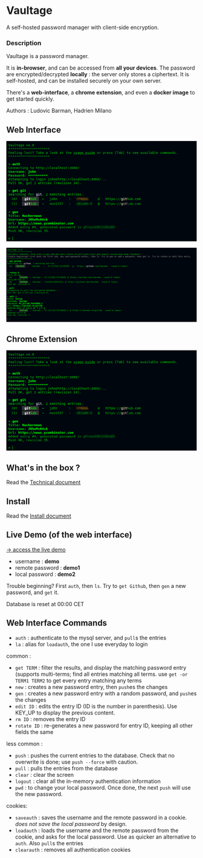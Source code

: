 # Vaultage
A self-hosted password manager with client-side encryption.

### Description

Vaultage is a password manager.

It is **in-browser**, and can be accessed from **all your devices**. The password are encrypted/decrypted **locally** : the server only stores a ciphertext.
It is self-hosted, and can be installed securely on your own server.

There's a **web-interface**, a **chrome extension**, and even a **docker image** to get started quickly.

Authors : Ludovic Barman, Hadrien Milano

## Web Interface

![Vaultage demo 1](https://raw.githubusercontent.com/lbarman/vaultage/master/resources/screenshot1.png "Vaultage demo 1")

![Vaultage demo 2](https://raw.githubusercontent.com/lbarman/vaultage/master/resources/screenshot2.png "Vaultage demo 2")

## Chrome Extension

![Vaultage demo 1](https://raw.githubusercontent.com/lbarman/vaultage/master/resources/screenshot1.png "Vaultage demo 1")

## What's in the box ?

Read the [Technical document](TECHNICAL_DOC.md)

## Install

Read the [Install document](INSTALL.md)

## Live Demo (of the web interface)

 [-> access the live demo](https://demo.lbarman.ch/vaultage/)

- username : __demo__
- remote password : __demo1__
- local password : __demo2__

Trouble beginning? First `auth`, then `ls`. Try to `get Github`, then `gen` a new password, and `get` it.

Database is reset at 00:00 CET

## Web Interface Commands

- `auth` : authenticate to the mysql server, and `pull`s the entries
- `la` : alias for `loadauth`, the one I use everyday to login

common :

- `get TERM` : filter the results, and display the matching password entry (supports multi-terms; find all entries matching all terms. use `get -or TERM1 TERM2` to get every entry matching any terms
- `new` : creates a new password entry, then `push`es the changes
- `gen` : creates a new password entry with a random password, and `push`es the changes
- `edit ID` : edits the entry ID (ID is the number in parenthesis). Use KEY_UP to display the previous content.
- `rm ID` : removes the entry ID
- `rotate ID` : re-generates a new password for entry ID, keeping all other fields the same

less common :

- `push` : pushes the current entries to the database. Check that no overwrite is done; use `push --force` with caution.
- `pull` : pulls the entries from the database
- `clear` : clear the screen
- `logout` : clear all the in-memory authentication information
- `pwd` : to change your local password. Once done, the next `push` will use the new password.

cookies: 

- `saveauth` : saves the username and the remote password in a cookie. _does not save the local password_ by design.
- `loadauth` : loads the username and the remote password from the cookie, and asks for the local password. Use as quicker an alternative to `auth`. Also `pull`s the entries
- `clearauth` : removes all authentication cookies

